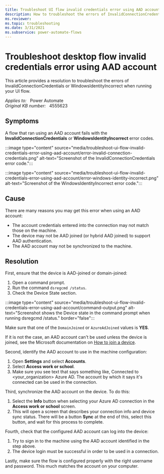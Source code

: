 ```yaml
---
title: Troubleshoot UI flow invalid credentials error using AAD account
description: How to troubleshoot the errors of InvalidConnectionCredentials or WindowsIdentityIncorrect when running your UI flow.
ms.reviewer: 
ms.topic: troubleshooting
ms.date: 3/31/2021
ms.subservice: power-automate-flows
---
```

# Troubleshoot desktop flow invalid credentials error using AAD account

This article provides a resolution to troubleshoot the errors of InvalidConnectionCredentials or WindowsIdentityIncorrect when running your UI flow.

_Applies to:_ &nbsp; Power Automate  
_Original KB number:_ &nbsp; 4555623

## Symptoms

A flow that ran using an AAD account fails with the **InvalidConnectionCredentials** or **WindowsIdentityIncorrect** error codes.

:::image type="content" source="media/troubleshoot-ui-flow-invalid-credentials-error-using-aad-account/error-invalid-connection-credentials.png" alt-text="Screenshot of the InvalidConnectionCredentials error code.":::

:::image type="content" source="media/troubleshoot-ui-flow-invalid-credentials-error-using-aad-account/error-windows-identity-incorrect.png" alt-text="Screenshot of the WindowsIdentityIncorrect error code.":::

## Cause

There are many reasons you may get this error when using an AAD account:

- The account credentials entered into the connection may not match those on the machine.
- The device may not be AAD joined (or hybrid AAD joined) to support AAD authentication.
- The AAD account may not be synchronized to the machine.

## Resolution

First, ensure that the device is AAD-joined or domain-joined:

1. Open a command prompt.
2. Run the command `dsregcmd /status`.
3. Check the Device State section.

:::image type="content" source="media/troubleshoot-ui-flow-invalid-credentials-error-using-aad-account/command-output.png" alt-text="Screenshot shows the Device state in the command prompt when running dsregcmd /status." border="false":::

Make sure that one of the `DomainJoined` or `AzureAdJoined` values is **YES**.

If it is not the case, an AAD account can't be used unless the device is joined, see the Microsoft documentation on [How to join a device](/azure/active-directory/user-help/user-help-join-device-on-network#to-join-an-already-configured-windows-10-device).

Second, identify the AAD account to use in the machine configuration:

1. Open **Settings** and select **Accounts**.
2. Select **Access work or school**.
3. Make sure you see text that says something like, Connected to <your_organization> Azure AD. The account by which it says it's connected can be used in the connection.

Third, synchronize the AAD account on the device. To do this:

1. Select the **Info** button when selecting your Azure AD connection in the **Access work or school** screen.
2. This will open a screen that describes your connection info and device sync status. There will be a button **Sync** at the end of this, select this button, and wait for this process to complete.

Fourth, check that the configured AAD account can log into the device:

1. Try to sign in to the machine using the AAD account identified in the step above.
2. The device login must be successful in order to be used in a connection.

Lastly, make sure the flow is configured properly with the right username and password. This much matches the account on your computer.
